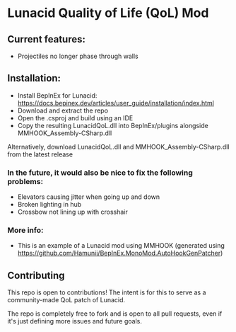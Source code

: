 ﻿# Lunacid Quality of Life (QoL) Mod

## Current features:
- Projectiles no longer phase through walls

## Installation:
- Install BepInEx for Lunacid: https://docs.bepinex.dev/articles/user_guide/installation/index.html
- Download and extract the repo
- Open the .csproj and build using an IDE 
- Copy the resulting LunacidQoL.dll into BepInEx/plugins alongside MMHOOK_Assembly-CSharp.dll

Alternatively, download LunacidQoL.dll and MMHOOK_Assembly-CSharp.dll from the latest release

### In the future, it would also be nice to fix the following problems:
- Elevators causing jitter when going up and down
- Broken lighting in hub
- Crossbow not lining up with crosshair

### More info:
- This is an example of a Lunacid mod using MMHOOK (generated using https://github.com/Hamunii/BepInEx.MonoMod.AutoHookGenPatcher)

## Contributing
This repo is open to contributions! The intent is for this to serve as a community-made QoL patch of Lunacid. 

The repo is completely free to fork and is open to all pull requests, even if it's just defining more issues and future goals.